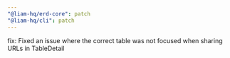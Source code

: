 ```yaml
---
"@liam-hq/erd-core": patch
"@liam-hq/cli": patch
---
```


fix: Fixed an issue where the correct table was not focused when sharing URLs in TableDetail
